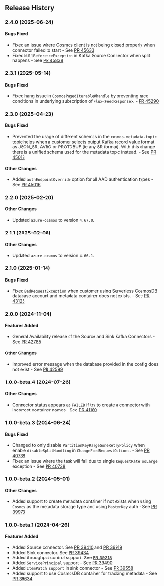 ## Release History

### 2.4.0 (2025-06-24)

#### Bugs Fixed
* Fixed an issue where Cosmos client is not being closed properly when connector failed to start - See [PR 45633](https://github.com/Azure/azure-sdk-for-java/pull/45633)
* Fixed `NUllReferenceException` in Kafka Source Connector when split happens - See [PR 45838](https://github.com/Azure/azure-sdk-for-java/pull/45838)

### 2.3.1 (2025-05-14)

#### Bugs Fixed
* Fixed hang issue in `CosmosPagedIterable#handle` by preventing race conditions in underlying subscription of `Flux<FeedResponse>`. - [PR 45290](https://github.com/Azure/azure-sdk-for-java/pull/45290)

### 2.3.0 (2025-04-23)

#### Bugs Fixed
* Prevented the usage of different schemas in the `cosmos.metadata.topic` topic helps when a customer selects output Kafka record value format as JSON_SR, AVRO or PROTOBUF (ie any SR format). With this change there is a unified schema used for the metadata topic instead. - See [PR 45018](https://github.com/Azure/azure-sdk-for-java/pull/45018)

#### Other Changes
* Added `authEndpointOverride` option for all AAD authentication types - See [PR 45016](https://github.com/Azure/azure-sdk-for-java/pull/45016)

### 2.2.0 (2025-02-20)

#### Other Changes
* Updated `azure-cosmos` to version `4.67.0`.

### 2.1.1 (2025-02-08)

#### Other Changes
* Updated `azure-cosmos` to version `4.66.1`.

### 2.1.0 (2025-01-14)

#### Bugs Fixed
* Fixed `BadRequestException` when customer using Serverless CosmosDB database account and metadata container does not exists. - See [PR 43125](https://github.com/Azure/azure-sdk-for-java/pull/43125) 

### 2.0.0 (2024-11-04)

#### Features Added
* General Availability release of the Source and Sink Kafka Connectors - See [PR 42785](https://github.com/Azure/azure-sdk-for-java/pull/42785)

#### Other Changes
* Improved error message when the database provided in the config does not exist - See [PR 42599](https://github.com/Azure/azure-sdk-for-java/pull/42599)

### 1.0.0-beta.4 (2024-07-26)

#### Other Changes
* Connector status appears as `FAILED` if try to create a connector with incorrect container names - See [PR 41160](https://github.com/Azure/azure-sdk-for-java/pull/41160) 

### 1.0.0-beta.3 (2024-06-24)

#### Bugs Fixed
* Changed to only disable `PartitionKeyRangeGoneRetryPolicy` when enable `disableSplitHandling` in `ChangeFeedRequestOptions`. - See [PR 40738](https://github.com/Azure/azure-sdk-for-java/pull/40738)
* Fixed an issue where the task will fail due to single `RequestRateTooLarge` exception - See [PR 40738](https://github.com/Azure/azure-sdk-for-java/pull/40738)

### 1.0.0-beta.2 (2024-05-01)

#### Other Changes
* Added support to create metadata container if not exists when using `Cosmos` as the metadata storage type and using `MasterKey` auth - See [PR 39973](https://github.com/Azure/azure-sdk-for-java/pull/39973)

### 1.0.0-beta.1 (2024-04-26)

#### Features Added
* Added Source connector. See [PR 39410](https://github.com/Azure/azure-sdk-for-java/pull/39410) and [PR 39919](https://github.com/Azure/azure-sdk-for-java/pull/39919)
* Added Sink connector. See [PR 39434](https://github.com/Azure/azure-sdk-for-java/pull/39434)
* Added throughput control support. See [PR 39218](https://github.com/Azure/azure-sdk-for-java/pull/39218)
* Added `ServicePrincipal` support - See [PR 39490](https://github.com/Azure/azure-sdk-for-java/pull/39490)
* Added `ItemPatch support` in sink connector - See [PR 39558](https://github.com/Azure/azure-sdk-for-java/pull/39558)
* Added support to use CosmosDB container for tracking metadata - See [PR 39634](https://github.com/Azure/azure-sdk-for-java/pull/39634)

